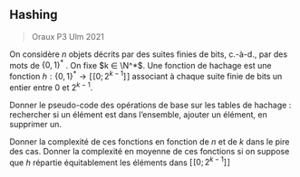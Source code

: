 ## Hashing
> Oraux P3 Ulm 2021

On considère $n$ objets décrits par des suites finies de bits, c.-à-d., par des mots de $\{0, 1\}^*$ . On fixe $k ∈ \N^*$. Une fonction de hachage est une fonction $h : \{0, 1\}^* \to [\![0;2^{k-1}]\!]$ associant à chaque suite finie de bits un entier entre $0$ et $2^{k-1}$.

Donner le pseudo-code des opérations de base sur les tables de hachage : rechercher si un élément est dans l’ensemble, ajouter un élément, en supprimer un.

Donner la complexité de ces fonctions en fonction de $n$ et de $k$ dans le pire des cas. Donner la complexité en moyenne de ces fonctions si on suppose que $h$ répartie équitablement les éléments dans $[\![0;2^{k-1}]\!]$
<!--stackedit_data:
eyJoaXN0b3J5IjpbLTE4MzA4NTI4MjldfQ==
-->